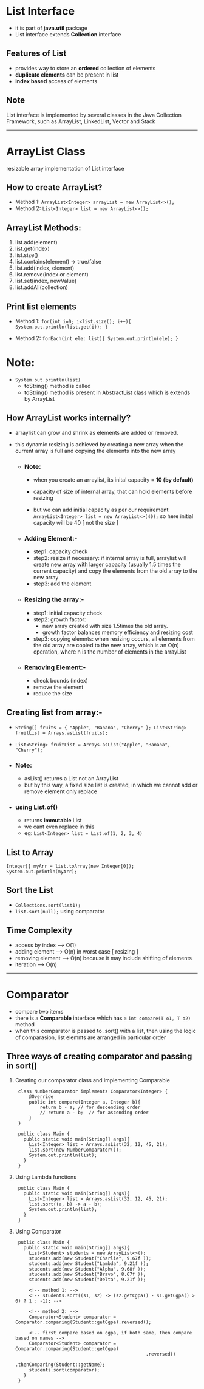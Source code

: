 # List Interface
- it is part of **java.util** package
- List interface extends **Collection** interface

## Features of List
- provides way to store an **ordered** collection of elements
- **duplicate elements** can be present in list
- **index based** access of elements

## Note
List interface is implemented by several classes in the Java Collection Framework, such as ArrayList, LinkedList, Vector and Stack

---

# ArrayList Class
resizable array implementation of List interface

## How to create ArrayList?
- Method 1: `ArrayList<Integer> arrayList = new ArrayList<>();`
- Method 2: `List<Integer> list = new ArrayList<>();`

## ArrayList Methods:
1. list.add(element)
2. list.get(index)
3. list.size()
4. list.contains(element)  -> true/false
5. list.add(index, element)
6. list.remove(index or element)
7. list.set(index, newValue)
8. list.addAll(collection)

## Print list elements
- Method 1:
  `
    for(int i=0; i<list.size(); i++){
	    System.out.println(list.get(i));
    }
  `

- Method 2:
  `
    forEach(int ele: list){
        System.out.println(ele);
    }
  `

# Note:
- `System.out.println(list)`
    - toString() method is called
    - toString() method is present in AbstractList class which is extends by ArrayList

## How ArrayList works internally?
- arraylist can grow and shrink as elements are added or removed.
- this dynamic resizing is achieved by creating a new array when the current array is full and copying the elements into the new array

    - ### Note:
	    - when you create an arraylist, its inital capacity = **10 (by default)**
	    - capacity of size of internal array, that can hold elements before resizing

        - but we can add initial capacity as per our requirement
          `ArrayList<Integer> list = new ArrayList<>(40);`
          so here initial capacity will be 40 [ not the size ]

    - ### Adding Element:-
        - step1: capacity check
        - step2: resize if necessary: if internal array is full, arraylist will create new array with larger capacity (usually 1.5 times the current capacity) and copy the elements from the old array to the new array
        - step3: add the element

    - ### Resizing the array:-
        - step1: initial capacity check
        - step2: growth factor: 
            - new array created with size 1.5times the old array. 
			- growth factor balances memory efficiency and resizing cost
        - step3: copying elemnts: when resizing occurs, all elements from the old array are copied to the new array, which is an O(n) operation, where n is the number of elements in the arrayList

    - ### Removing Element:-
        - check bounds (index)
        - remove the element
        - reduce the size
        
## Creating list from array:-
- `String[] fruits = { "Apple", "Banana", "Cherry" };
	List<String> fruitList = Arrays.asList(fruits);`

- `List<String> fruitList = Arrays.asList("Apple", "Banana", "Cherry");`

- ### Note: 
    - asList() returns a List<T> not an ArrayList<T>
    - but by this way, a fixed size list is created, in which we cannot add or remove element only replace

- ### using List.of()
    - returns **immutable** List<T>
	- we cant even replace in this
    - eg: `List<Integer> list = List.of(1, 2, 3, 4)`


## List to Array
`Integer[] myArr = list.toArray(new Integer[0]);`
`System.out.println(myArr);`

## Sort the List
- `Collections.sort(list1);`
- `list.sort(null);`   using comparator

## Time Complexity
- access by index --> O(1)
- adding element --> O(n)  in worst case [ resizing ]
- removing element --> O(n) because it may include shifting of elements
- iteration --> O(n)
    
---
# Comparator

- compare two items
- there is a **Comparable** interface which has a `int compare(T o1, T o2)` method
- when this comparator is passed to .sort() with a list, then using the logic of comparasion, list elemnts are arranged in particular order

## Three ways of creating comparator and passing in sort()
1. Creating our comparator class and implementing Comparable<T>
   ```
    class NumberComparator implements Comparator<Integer> {
        @Override
        public int compare(Integer a, Integer b){
            return b - a; // for descending order
            // return a - b;  // for ascending order
        }
    }

    public class Main {
      public static void main(String[] args){
        List<Integer> list = Arrays.asList(32, 12, 45, 21);
        list.sort(new NumberComparator());
        System.out.println(list);
      }
    }
   ```

2. Using Lambda functions

   ```
    public class Main {
      public static void main(String[] args){
        List<Integer> list = Arrays.asList(32, 12, 45, 21);
        list.sort((a, b) -> a - b);
        System.out.println(list);
      }
    }
   ```

3. Using Comparator

   ```
    public class Main {
      public static void main(String[] args){
        List<Student> students = new ArrayList<>();
        students.add(new Student("Charlie", 9.67f ));
        students.add(new Student("Lambda", 9.21f ));
        students.add(new Student("Alpha", 9.68f ));
        students.add(new Student("Bravo", 8.67f ));
        students.add(new Student("Delta", 9.21f ));

        <!-- method 1: -->
        <!-- students.sort((s1, s2) -> (s2.getCgpa() - s1.getCgpa() > 0) ? 1 : -1); -->

        <!-- method 2: -->
        Comparator<Student> comparator = Comparator.comparing(Student::getCgpa).reversed();

        <!-- first compare based on cgpa, if both same, then compare based on names -->
        Comparator<Student> comparator = Comparator.comparing(Student::getCgpa)
                                                   .reversed()
                                                   .thenComparing(Student::getName);
        students.sort(comparator);
      }
    }
   ```